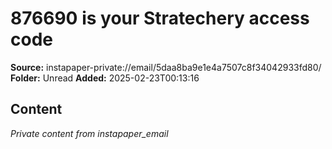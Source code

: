 # 876690 is your Stratechery access code

**Source:** instapaper-private://email/5daa8ba9e1e4a7507c8f34042933fd80/
**Folder:** Unread
**Added:** 2025-02-23T00:13:16




## Content
*Private content from instapaper_email*
